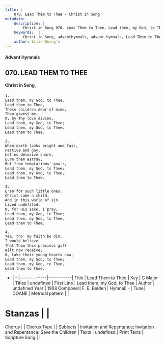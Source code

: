 ```yaml
---
title: |
    070. Lead Them to Thee - Christ in Song
metadata:
    description: |
        Christ in Song 070. Lead Them to Thee. Lead them, my God, to Thee, Lead them to Thee, These children dear of mine, Thou gavest me; O, by Thy love divine, Lead them, my God, to Thee; Lead them, my God, to Thee, Lead them to Thee.
    keywords:  |
        Christ in Song, adventhymnals, advent hymnals, Lead Them to Thee, Lead them, my God, to Thee. 
    author: Brian Onang'o
---
```


#### Advent Hymnals
## 070. LEAD THEM TO THEE
####  Christ in Song,

```txt
1.
Lead them, my God, to Thee,
Lead them to Thee,
These children dear of mine,
Thou gavest me;
O, by Thy love divine,
Lead them, my God, to Thee;
Lead them, my God, to Thee,
Lead them to Thee.

2.
When earth looks bright and fair,
Festive and gay,
Let no delusive snare,
Lure them astray;
But from temptations' pow'r,
Lead them, my God, to Thee;
Lead them, my God, to Thee, 
Lead them to Thee.

3.
E'en for such little ones,
Christ came a child,
And in this world of sin
Lived undefiled.
O, for His sake, I pray,
Lead them, my God, to Thee;
Lead them, my God, to Thee, 
Lead them to Thee.

4.
Yea, tho' my faith be dim,
I would believe
That Thou this precious gift
Wilt now receive;
O, take their young hearts now,
Lead them, my God, to Thee;
Lead them, my God, to Thee,
Lead them to Thee.

```

- |   -  |
-------------|------------|
Title | Lead Them to Thee |
Key | G Major |
Titles | undefined |
First Line | Lead them, my God, to Thee |
Author | undefined
Year | 1908
Composer| F. E. Belden |
Hymnal|  - |
Tune| DOANE |
Metrical pattern | |
# Stanzas |  |
Chorus |  |
Chorus Type |  |
Subjects | Invitation and Repentance; Invitation and Repentance: Save the Children |
Texts | undefined |
Print Texts | 
Scripture Song |  |
    
